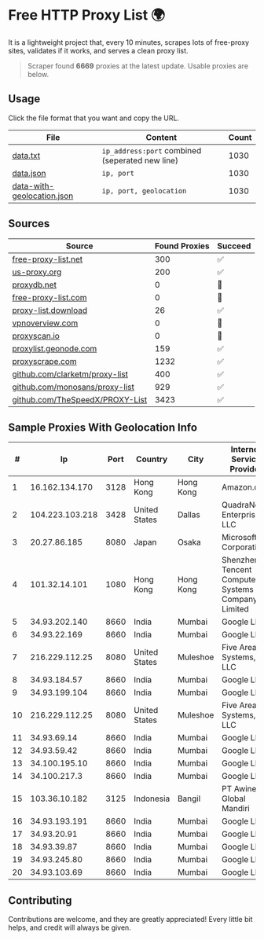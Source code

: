 
# Free HTTP Proxy List 🌍

It is a lightweight project that, every 10 minutes, scrapes lots of free-proxy sites, validates if it works, and serves a clean proxy list.


> Scraper found **6669** proxies at the latest update. Usable proxies are below.

## Usage

Click the file format that you want and copy the URL.


|File|Content|Count|
|----|-------|-----|
|[data.txt](https://raw.githubusercontent.com/themiralay/Proxy-List-World/master/data.txt)|`ip_address:port` combined (seperated new line)|1030|
|[data.json](https://raw.githubusercontent.com/themiralay/Proxy-List-World/master/data.json)|`ip, port`|1030|
|[data-with-geolocation.json](https://raw.githubusercontent.com/themiralay/Proxy-List-World/master/data-with-geolocation.json)|`ip, port, geolocation`|1030|

## Sources

|Source|Found Proxies|Succeed|
|------|-------------|-------|
|[free-proxy-list.net](https://free-proxy-list.net)|300|✅|
|[us-proxy.org](https://www.us-proxy.org)|200|✅|
|[proxydb.net](http://proxydb.net)|0|🚫|
|[free-proxy-list.com](https://free-proxy-list.com/?page=&port=&type%5B%5D=http&type%5B%5D=https&up_time=0&search=Search)|0|🚫|
|[proxy-list.download](https://www.proxy-list.download/HTTP)|26|✅|
|[vpnoverview.com](https://vpnoverview.com/privacy/anonymous-browsing/free-proxy-servers)|0|🚫|
|[proxyscan.io](https://www.proxyscan.io)|0|🚫|
|[proxylist.geonode.com](https://proxylist.geonode.com/api/proxy-list?limit=300&page=1&sort_by=lastChecked&sort_type=desc&protocols=http,https)|159|✅|
|[proxyscrape.com](https://api.proxyscrape.com/v2/?request=displayproxies&protocol=http&timeout=10000&country=all&ssl=all&anonymity=all)|1232|✅|
|[github.com/clarketm/proxy-list](https://raw.githubusercontent.com/clarketm/proxy-list/master/proxy-list-raw.txt)|400|✅|
|[github.com/monosans/proxy-list](https://raw.githubusercontent.com/monosans/proxy-list/main/proxies/http.txt)|929|✅|
|[github.com/TheSpeedX/PROXY-List](https://raw.githubusercontent.com/TheSpeedX/PROXY-List/master/http.txt)|3423|✅|


## Sample Proxies With Geolocation Info

|#|Ip|Port|Country|City|Internet Service Provider|
|-|--|----|-------|----|-------------------------|
|1|16.162.134.170|3128|Hong Kong|Hong Kong|Amazon.com|
|2|104.223.103.218|3428|United States|Dallas|QuadraNet Enterprises LLC|
|3|20.27.86.185|8080|Japan|Osaka|Microsoft Corporation|
|4|101.32.14.101|1080|Hong Kong|Hong Kong|Shenzhen Tencent Computer Systems Company Limited|
|5|34.93.202.140|8660|India|Mumbai|Google LLC|
|6|34.93.22.169|8660|India|Mumbai|Google LLC|
|7|216.229.112.25|8080|United States|Muleshoe|Five Area Systems, LLC|
|8|34.93.184.57|8660|India|Mumbai|Google LLC|
|9|34.93.199.104|8660|India|Mumbai|Google LLC|
|10|216.229.112.25|8080|United States|Muleshoe|Five Area Systems, LLC|
|11|34.93.69.14|8660|India|Mumbai|Google LLC|
|12|34.93.59.42|8660|India|Mumbai|Google LLC|
|13|34.100.195.10|8660|India|Mumbai|Google LLC|
|14|34.100.217.3|8660|India|Mumbai|Google LLC|
|15|103.36.10.182|3125|Indonesia|Bangil|PT Awinet Global Mandiri|
|16|34.93.193.191|8660|India|Mumbai|Google LLC|
|17|34.93.20.91|8660|India|Mumbai|Google LLC|
|18|34.93.39.87|8660|India|Mumbai|Google LLC|
|19|34.93.245.80|8660|India|Mumbai|Google LLC|
|20|34.93.103.69|8660|India|Mumbai|Google LLC|



## Contributing

Contributions are welcome, and they are greatly appreciated! Every
little bit helps, and credit will always be given.

